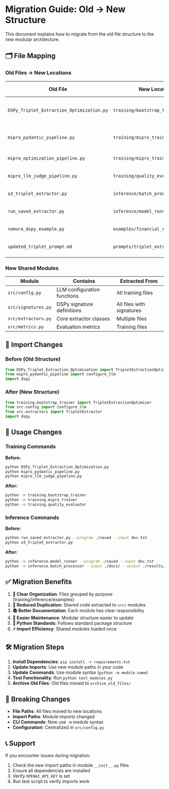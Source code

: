 # Migration Guide: Old → New Structure

This document explains how to migrate from the old file structure to the new modular architecture.

## 🗂️ File Mapping

### Old Files → New Locations

| **Old File** | **New Location** | **Changes Made** |
|--------------|------------------|------------------|
| `DSPy_Triplet_Extraction_Optimization.py` | `training/bootstrap_trainer.py` | Modularized imports, updated structure |
| `mipro_pydantic_pipeline.py` | `training/mipro_trainer.py` | Simplified imports, kept core functionality |
| `mipro_optimization_pipeline.py` | `training/mipro_trainer_basic.py` | Basic MIPRO configuration |
| `mipro_llm_judge_pipeline.py` | `training/quality_evaluator.py` | LLM judge evaluation pipeline |
| `o3_triplet_extractor.py` | `inference/batch_processor.py` | Enhanced CLI interface |
| `run_saved_extractor.py` | `inference/model_runner.py` | Production inference tool |
| `nomura_dspy_example.py` | `examples/financial_report_demo.py` | Generalized example |
| `updated_triplet_prompt.md` | `prompts/triplet_extraction.md` | Moved to prompts folder |

### New Shared Modules

| **Module** | **Contains** | **Extracted From** |
|------------|-------------|-------------------|
| `src/config.py` | LLM configuration functions | All training files |
| `src/signatures.py` | DSPy signature definitions | All files with signatures |
| `src/extractors.py` | Core extractor classes | Multiple files |
| `src/metrics.py` | Evaluation metrics | Training files |

## 🔄 Import Changes

### Before (Old Structure)
```python
from DSPy_Triplet_Extraction_Optimization import TripletExtractionOptimizer
from mipro_pydantic_pipeline import configure_llm
import dspy
```

### After (New Structure)  
```python
from training.bootstrap_trainer import TripletExtractionOptimizer
from src.config import configure_llm
from src.extractors import TripletExtractor
import dspy
```

## 🚀 Usage Changes

### Training Commands

**Before:**
```bash
python DSPy_Triplet_Extraction_Optimization.py
python mipro_pydantic_pipeline.py
python mipro_llm_judge_pipeline.py
```

**After:**
```bash
python -m training.bootstrap_trainer
python -m training.mipro_trainer  
python -m training.quality_evaluator
```

### Inference Commands

**Before:**
```bash
python run_saved_extractor.py --program ./saved --input doc.txt
python o3_triplet_extractor.py
```

**After:**
```bash
python -m inference.model_runner --program ./saved --input doc.txt
python -m inference.batch_processor --input ./docs/ --output ./results/
```

## ✅ Migration Benefits

1. **🎯 Clear Organization**: Files grouped by purpose (training/inference/examples)
2. **🔧 Reduced Duplication**: Shared code extracted to `src/` modules  
3. **📚 Better Documentation**: Each module has clear responsibility
4. **🚀 Easier Maintenance**: Modular structure easier to update
5. **🐍 Python Standards**: Follows standard package structure
6. **⚡ Import Efficiency**: Shared modules loaded once

## 🛠️ Migration Steps

1. **Install Dependencies**: `pip install -r requirements.txt`
2. **Update Imports**: Use new module paths in your code
3. **Update Commands**: Use module syntax (`python -m module.name`)
4. **Test Functionality**: Run `python test_modules.py`
5. **Archive Old Files**: Old files moved to `archive_old_files/`

## 🚨 Breaking Changes

- **File Paths**: All files moved to new locations
- **Import Paths**: Module imports changed
- **CLI Commands**: Now use `-m` module syntax
- **Configuration**: Centralized in `src/config.py`

## 📞 Support

If you encounter issues during migration:
1. Check the new import paths in module `__init__.py` files
2. Ensure all dependencies are installed
3. Verify `OPENAI_API_KEY` is set
4. Run test script to verify imports work